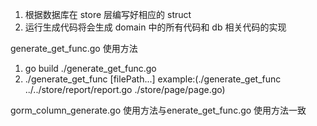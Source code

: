1. 根据数据库在 store 层编写好相应的 struct
2. 运行生成代码将会生成 domain 中的所有代码和 db 相关代码的实现

generate_get_func.go 使用方法

1. go build ./generate_get_func.go
2. ./generate_get_func [filePath...] example:(./generate_get_func ../../store/report/report.go ./store/page/page.go)

<!-- 用于生成gorm的column -->
gorm_column_generate.go 使用方法与enerate_get_func.go 使用方法一致

